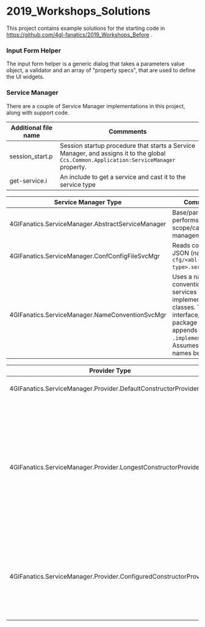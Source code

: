 # 2019_Workshops_Solutions
This project contains example solutions for the starting code in https://github.com/4gl-fanatics/2019_Workshops_Before .

###  Input Form Helper
The input form helper is a generic dialog that takes a parameters value object, a validator and an array of "property specs", that are used to define the UI widgets.


###  Service Manager
There are a couple of Service Manager implementations in this project, along with support code.

Additional file name | Commments 
---- | ----
session_start.p | Session startup procedure that starts a Service Manager, and assigns it to the global `Ccs.Common.Application:ServiceManager` property.
get-service.i  | An include to get a service and cast it to the service type


Service Manager Type | Commments 
---- | ----
4GlFanatics.ServiceManager.AbstractServiceManager | Base/parent that performs scope/cache management
4GlFanatics.ServiceManager.ConfConfigFileSvcMgr | Reads config from JSON (named `cfg/<abl-client-type>.services.json`.
4GlFanatics.ServiceManager.NameConventionSvcMgr | Uses a name convention to turn services into implementing classes. Takes the interface/service package name and appends `.implementation.` . Assumes interface names begins with `I`


Provider Type | Commments 
---- | ----
4GlFanatics.ServiceManager.Provider.DefaultConstructorProvider | Uses the default constructor
4GlFanatics.ServiceManager.Provider.LongestConstructorProvider | Reads all constructors via reflection and uses the constructor with the most input parameters that are class-based (so that the inputs can themselves be resolved using a Service manager)
4GlFanatics.ServiceManager.Provider.ConfiguredConstructorProvider | Reads Provider data from the JSON configuration, so that constructors with primitive or array parameters can be used
